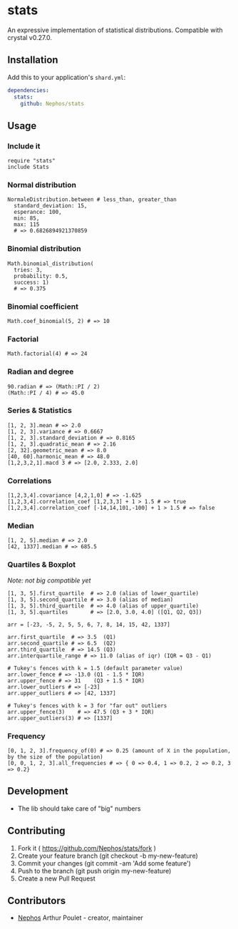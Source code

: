 # stats

An expressive implementation of statistical distributions.
Compatible with crystal v0.27.0.

## Installation

Add this to your application's `shard.yml`:

```yaml
dependencies:
  stats:
    github: Nephos/stats
```


## Usage

### Include it

```crystal
require "stats"
include Stats
```

### Normal distribution

```crystal
NormaleDistribution.between # less_than, greater_than
  standard_deviation: 15,
  esperance: 100,
  min: 85,
  max: 115
  # => 0.6826894921370859
```

### Binomial distribution

```crystal
Math.binomial_distribution(
  tries: 3,
  probability: 0.5,
  success: 1)
  # => 0.375
```

### Binomial coefficient

```crystal
Math.coef_binomial(5, 2) # => 10
```

### Factorial

```crystal
Math.factorial(4) # => 24
```

### Radian and degree

```crystal
90.radian # => (Math::PI / 2)
(Math::PI / 4) # => 45.0
```

### Series & Statistics

```crystal
[1, 2, 3].mean # => 2.0
[1, 2, 3].variance # => 0.6667
[1, 2, 3].standard_deviation # => 0.8165
[1, 2, 3].quadratic_mean # => 2.16
[2, 32].geometric_mean # => 8.0
[40, 60].harmonic_mean # => 48.0
[1,2,3,2,1].macd 3 # => [2.0, 2.333, 2.0]
```

### Correlations

```crystal
[1,2,3,4].covariance [4,2,1,0] # => -1.625
[1,2,3,4].correlation_coef [1,2,3,3] + 1 > 1.5 # => true
[1,2,3,4].correlation_coef [-14,14,101,-100] + 1 > 1.5 # => false
```

### Median

```crystal
[1, 2, 5].median # => 2.0
[42, 1337].median # => 685.5
```

### Quartiles & Boxplot

*Note: not big compatible yet*

```crystal
[1, 3, 5].first_quartile  # => 2.0 (alias of lower_quartile)
[1, 3, 5].second_quartile # => 3.0 (alias of median)
[1, 3, 5].third_quartile  # => 4.0 (alias of upper_quartile)
[1, 3, 5].quartiles       # => [2.0, 3.0, 4.0] ([Q1, Q2, Q3])
```

```crystal
arr = [-23, -5, 2, 5, 5, 6, 7, 8, 14, 15, 42, 1337]

arr.first_quartile  # => 3.5  (Q1)
arr.second_quartile # => 6.5  (Q2)
arr.third_quartile  # => 14.5 (Q3)
arr.interquartile_range # => 11.0 (alias of iqr) (IQR = Q3 - Q1)

# Tukey's fences with k = 1.5 (default parameter value)
arr.lower_fence # => -13.0 (Q1 - 1.5 * IQR)
arr.upper_fence # => 31    (Q3 + 1.5 * IQR)
arr.lower_outliers # => [-23]
arr.upper_outliers # => [42, 1337]

# Tukey's fences with k = 3 for "far out" outliers
arr.upper_fence(3)    # => 47.5 (Q3 + 3 * IQR)
arr.upper_outliers(3) # => [1337]
```

### Frequency

```crystal
[0, 1, 2, 3].frequency_of(0) # => 0.25 (amount of X in the population, by the size of the population)
[0, 0, 1, 2, 3].all_frequencies # => { 0 => 0.4, 1 => 0.2, 2 => 0.2, 3 => 0.2}
```

## Development

- The lib should take care of "big" numbers

## Contributing

1. Fork it ( https://github.com/Nephos/stats/fork )
2. Create your feature branch (git checkout -b my-new-feature)
3. Commit your changes (git commit -am 'Add some feature')
4. Push to the branch (git push origin my-new-feature)
5. Create a new Pull Request

## Contributors

- [Nephos](https://github.com/Nephos) Arthur Poulet - creator, maintainer
